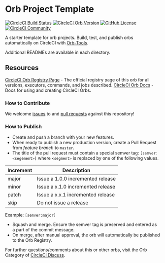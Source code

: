 # Orb Project Template

[![CircleCI Build Status](https://circleci.com/gh/Sangho-Andrew-Lee/circle-ci-orbs.svg?style=shield "CircleCI Build Status")](https://circleci.com/gh/Sangho-Andrew-Lee/circle-ci-orbs) [![CircleCI Orb Version](https://img.shields.io/badge/endpoint.svg?url=https://badges.circleci.io/orb/hal-test-orb/hellorb)](https://circleci.com/orbs/registry/orb/hal-test-orb/hellorb) [![GitHub License](https://img.shields.io/badge/license-MIT-lightgrey.svg)](https://raw.githubusercontent.com/Sangho-Andrew-Lee/circle-ci-orbs/master/LICENSE) [![CircleCI Community](https://img.shields.io/badge/community-CircleCI%20Discuss-343434.svg)](https://discuss.circleci.com/c/ecosystem/orbs)



A starter template for orb projects. Build, test, and publish orbs automatically on CircleCI with [Orb-Tools](https://circleci.com/orbs/registry/orb/circleci/orb-tools).

Additional READMEs are available in each directory.



## Resources

[CircleCI Orb Registry Page](https://circleci.com/orbs/registry/orb/hal-test-orb/circle-ci-orbs) - The official registry page of this orb for all versions, executors, commands, and jobs described.
[CircleCI Orb Docs](https://circleci.com/docs/2.0/orb-intro/#section=configuration) - Docs for using and creating CircleCI Orbs.

### How to Contribute

We welcome [issues](https://github.com/Sangho-Andrew-Lee/circle-ci-orbs/issues) to and [pull requests](https://github.com/Sangho-Andrew-Lee/circle-ci-orbs/pulls) against this repository!

### How to Publish
* Create and push a branch with your new features.
* When ready to publish a new production version, create a Pull Request from _feature branch_ to `master`.
* The title of the pull request must contain a special semver tag: `[semver:<segement>]` where `<segment>` is replaced by one of the following values.

| Increment | Description|
| ----------| -----------|
| major     | Issue a 1.0.0 incremented release|
| minor     | Issue a x.1.0 incremented release|
| patch     | Issue a x.x.1 incremented release|
| skip      | Do not issue a release|

Example: `[semver:major]`

* Squash and merge. Ensure the semver tag is preserved and entered as a part of the commit message.
* On merge, after manual approval, the orb will automatically be published to the Orb Registry.


For further questions/comments about this or other orbs, visit the Orb Category of [CircleCI Discuss](https://discuss.circleci.com/c/orbs).

